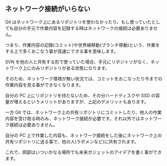 ## ネットワーク接続がいらない

Git はネットワーク上にあるリポジトリを使わなかったり、もし使っていたとしても自分の手元で作業内容を記録する時はネットワークの接続は必要ありません。

つまり、作業内容の記録(コミット)や世界線移動(ブランチ移動)という、作業をする上で多くおこなう事が高速にできる事を意味します。

SVN を他の人と共有する形で使っていた場合、手元にリポジトリがなく、ネットワーク上にのみリポジトリがある状態になります。

そのため、ネットワーク環境が無い状況では、コミットをおこなったり今までの作業内容を見る事ができなくなります。

自分の PC 上にリポジトリを持たないため、その分ハードディスクや SSD の容量が増えるというメリットがありますが、上記のデメリットもあります。

一方 Git では、ネットワーク上の共有リポジトリにコミットしたり、他人の作業内容を受け取る時のみ、ネットワーク接続が必要です。それ以外ではネットワーク接続は必要ありません。

自分の PC 上で作業した内容も、ネットワーク接続をした後にネットワーク上の共有リポジトリに送る事で、他の人(ラボメンなど)に共有されます。

これで、岡部はいついかなる場所でも未来ガジェットのアイデアを書く事ができます。
